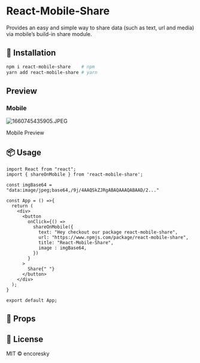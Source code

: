 # React-Mobile-Share

Provides an easy and simple way to share data (such as text, url and media) via mobile’s build-in share module.

## 🔧 Installation

```bash
npm i react-mobile-share    # npm
yarn add react-mobile-share # yarn
```

## Preview

### Mobile

![1660745435905.JPEG](README%20md%206a99d203d22b4251a55f21e69d585cc2/1660745435905.jpeg)

Mobile Preview

## 📦 Usage

```tsx
import React from "react";
import { shareOnMobile } from 'react-mobile-share';

const imgBase64 = "data:image/jpeg;base64,/9j/4AAQSkZJRgABAQAAAQABAAD/2..."

const App = () =>{
  return (
    <div>
      <button
        onClick={() =>
          shareOnMobile({
            text: "Hey checkout our package react-mobile-share",
            url: "https://www.npmjs.com/package/react-mobile-share",
            title: "React-Mobile-Share",
            image : imgBase64,	
          })
        }
      >
        Share{" "}
      </button>
    </div>
  );
}

export default App;
```

## 👀 Props



## 📜 License

MIT © encoresky
